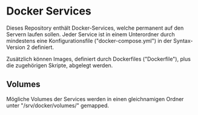 # Docker Services

Dieses Repository enthält Docker-Services, welche permanent auf den Servern laufen sollen.
Jeder Service ist in einem Unterordner durch mindestens eine 
Konfigurationsfile ("docker-compose.yml") in der Syntax-Version 2 definiert.

Zusätzlich können Images, definiert durch Dockerfiles ("Dockerfile"), 
plus die zugehörigen Skripte, abgelegt werden.

## Volumes
Mögliche Volumes der Services werden in einen gleichnamigen Ordner 
unter "/srv/docker/volumes/" gemapped.